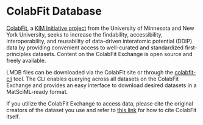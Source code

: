 # ColabFit Database

[ColabFit](https://colabfit.org), a [KIM Initiative project](https://kim-initiative.org) from the University of Minnesota and New York University, seeks to increase the findability, accessibility, interoperability, and reusability of data-driven interatomic potential (DDIP) data by providing convenient access to well-curated and standardized first-principles datasets. Content on the ColabFit Exchange is open source and freely available.

LMDB files can be downloaded via the ColabFit site or through the [colabfit-cli](https://github.com/colabfit/colabfit-cli) tool. The CLI enables querying across all datasets on the ColabFit Exchange and provides an easy interface to download desired datasets in a MatSciML-ready format.

If you utilize the ColabFit Exchange to access data, please cite the original creators of the dataset you use and refer to [this link](https://colabfit.org/about/) for how to cite ColabFit itself.
